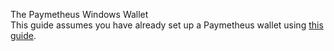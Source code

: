 The Paymetheus Windows Wallet  
This guide assumes you have already set up a Paymetheus wallet using [this guide](paymetheus.md).

